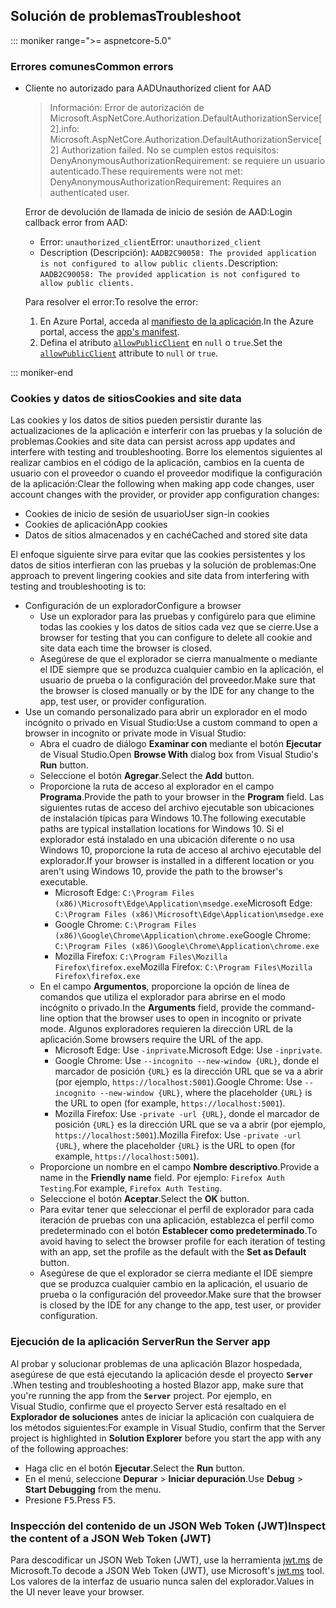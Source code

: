 ## <a name="troubleshoot"></a><span data-ttu-id="ad7d2-101">Solución de problemas</span><span class="sxs-lookup"><span data-stu-id="ad7d2-101">Troubleshoot</span></span>

::: moniker range=">= aspnetcore-5.0"

### <a name="common-errors"></a><span data-ttu-id="ad7d2-102">Errores comunes</span><span class="sxs-lookup"><span data-stu-id="ad7d2-102">Common errors</span></span>

* <span data-ttu-id="ad7d2-103">Cliente no autorizado para AAD</span><span class="sxs-lookup"><span data-stu-id="ad7d2-103">Unauthorized client for AAD</span></span>

  > <span data-ttu-id="ad7d2-104">Información: Error de autorización de Microsoft.AspNetCore.Authorization.DefaultAuthorizationService[2].</span><span class="sxs-lookup"><span data-stu-id="ad7d2-104">info: Microsoft.AspNetCore.Authorization.DefaultAuthorizationService[2] Authorization failed.</span></span> <span data-ttu-id="ad7d2-105">No se cumplen estos requisitos: DenyAnonymousAuthorizationRequirement: se requiere un usuario autenticado.</span><span class="sxs-lookup"><span data-stu-id="ad7d2-105">These requirements were not met: DenyAnonymousAuthorizationRequirement: Requires an authenticated user.</span></span>

  <span data-ttu-id="ad7d2-106">Error de devolución de llamada de inicio de sesión de AAD:</span><span class="sxs-lookup"><span data-stu-id="ad7d2-106">Login callback error from AAD:</span></span>

  * <span data-ttu-id="ad7d2-107">Error: `unauthorized_client`</span><span class="sxs-lookup"><span data-stu-id="ad7d2-107">Error: `unauthorized_client`</span></span>
  * <span data-ttu-id="ad7d2-108">Description (Descripción): `AADB2C90058: The provided application is not configured to allow public clients.`</span><span class="sxs-lookup"><span data-stu-id="ad7d2-108">Description: `AADB2C90058: The provided application is not configured to allow public clients.`</span></span>

  <span data-ttu-id="ad7d2-109">Para resolver el error:</span><span class="sxs-lookup"><span data-stu-id="ad7d2-109">To resolve the error:</span></span>

  1. <span data-ttu-id="ad7d2-110">En Azure Portal, acceda al [manifiesto de la aplicación](/azure/active-directory/develop/reference-app-manifest).</span><span class="sxs-lookup"><span data-stu-id="ad7d2-110">In the Azure portal, access the [app's manifest](/azure/active-directory/develop/reference-app-manifest).</span></span>
  1. <span data-ttu-id="ad7d2-111">Defina el atributo [`allowPublicClient`](/azure/active-directory/develop/reference-app-manifest#allowpublicclient-attribute) en `null` o `true`.</span><span class="sxs-lookup"><span data-stu-id="ad7d2-111">Set the [`allowPublicClient`](/azure/active-directory/develop/reference-app-manifest#allowpublicclient-attribute) attribute to `null` or `true`.</span></span>

::: moniker-end

### <a name="cookies-and-site-data"></a><span data-ttu-id="ad7d2-112">Cookies y datos de sitios</span><span class="sxs-lookup"><span data-stu-id="ad7d2-112">Cookies and site data</span></span>

<span data-ttu-id="ad7d2-113">Las cookies y los datos de sitios pueden persistir durante las actualizaciones de la aplicación e interferir con las pruebas y la solución de problemas.</span><span class="sxs-lookup"><span data-stu-id="ad7d2-113">Cookies and site data can persist across app updates and interfere with testing and troubleshooting.</span></span> <span data-ttu-id="ad7d2-114">Borre los elementos siguientes al realizar cambios en el código de la aplicación, cambios en la cuenta de usuario con el proveedor o cuando el proveedor modifique la configuración de la aplicación:</span><span class="sxs-lookup"><span data-stu-id="ad7d2-114">Clear the following when making app code changes, user account changes with the provider, or provider app configuration changes:</span></span>

* <span data-ttu-id="ad7d2-115">Cookies de inicio de sesión de usuario</span><span class="sxs-lookup"><span data-stu-id="ad7d2-115">User sign-in cookies</span></span>
* <span data-ttu-id="ad7d2-116">Cookies de aplicación</span><span class="sxs-lookup"><span data-stu-id="ad7d2-116">App cookies</span></span>
* <span data-ttu-id="ad7d2-117">Datos de sitios almacenados y en caché</span><span class="sxs-lookup"><span data-stu-id="ad7d2-117">Cached and stored site data</span></span>

<span data-ttu-id="ad7d2-118">El enfoque siguiente sirve para evitar que las cookies persistentes y los datos de sitios interfieran con las pruebas y la solución de problemas:</span><span class="sxs-lookup"><span data-stu-id="ad7d2-118">One approach to prevent lingering cookies and site data from interfering with testing and troubleshooting is to:</span></span>

* <span data-ttu-id="ad7d2-119">Configuración de un explorador</span><span class="sxs-lookup"><span data-stu-id="ad7d2-119">Configure a browser</span></span>
  * <span data-ttu-id="ad7d2-120">Use un explorador para las pruebas y configúrelo para que elimine todas las cookies y los datos de sitios cada vez que se cierre.</span><span class="sxs-lookup"><span data-stu-id="ad7d2-120">Use a browser for testing that you can configure to delete all cookie and site data each time the browser is closed.</span></span>
  * <span data-ttu-id="ad7d2-121">Asegúrese de que el explorador se cierra manualmente o mediante el IDE siempre que se produzca cualquier cambio en la aplicación, el usuario de prueba o la configuración del proveedor.</span><span class="sxs-lookup"><span data-stu-id="ad7d2-121">Make sure that the browser is closed manually or by the IDE for any change to the app, test user, or provider configuration.</span></span>
* <span data-ttu-id="ad7d2-122">Use un comando personalizado para abrir un explorador en el modo incógnito o privado en Visual Studio:</span><span class="sxs-lookup"><span data-stu-id="ad7d2-122">Use a custom command to open a browser in incognito or private mode in Visual Studio:</span></span>
  * <span data-ttu-id="ad7d2-123">Abra el cuadro de diálogo **Examinar con** mediante el botón **Ejecutar** de Visual Studio.</span><span class="sxs-lookup"><span data-stu-id="ad7d2-123">Open **Browse With** dialog box from Visual Studio's **Run** button.</span></span>
  * <span data-ttu-id="ad7d2-124">Seleccione el botón **Agregar**.</span><span class="sxs-lookup"><span data-stu-id="ad7d2-124">Select the **Add** button.</span></span>
  * <span data-ttu-id="ad7d2-125">Proporcione la ruta de acceso al explorador en el campo **Programa**.</span><span class="sxs-lookup"><span data-stu-id="ad7d2-125">Provide the path to your browser in the **Program** field.</span></span> <span data-ttu-id="ad7d2-126">Las siguientes rutas de acceso del archivo ejecutable son ubicaciones de instalación típicas para Windows 10.</span><span class="sxs-lookup"><span data-stu-id="ad7d2-126">The following executable paths are typical installation locations for Windows 10.</span></span> <span data-ttu-id="ad7d2-127">Si el explorador está instalado en una ubicación diferente o no usa Windows 10, proporcione la ruta de acceso al archivo ejecutable del explorador.</span><span class="sxs-lookup"><span data-stu-id="ad7d2-127">If your browser is installed in a different location or you aren't using Windows 10, provide the path to the browser's executable.</span></span>
    * <span data-ttu-id="ad7d2-128">Microsoft Edge: `C:\Program Files (x86)\Microsoft\Edge\Application\msedge.exe`</span><span class="sxs-lookup"><span data-stu-id="ad7d2-128">Microsoft Edge: `C:\Program Files (x86)\Microsoft\Edge\Application\msedge.exe`</span></span>
    * <span data-ttu-id="ad7d2-129">Google Chrome: `C:\Program Files (x86)\Google\Chrome\Application\chrome.exe`</span><span class="sxs-lookup"><span data-stu-id="ad7d2-129">Google Chrome: `C:\Program Files (x86)\Google\Chrome\Application\chrome.exe`</span></span>
    * <span data-ttu-id="ad7d2-130">Mozilla Firefox: `C:\Program Files\Mozilla Firefox\firefox.exe`</span><span class="sxs-lookup"><span data-stu-id="ad7d2-130">Mozilla Firefox: `C:\Program Files\Mozilla Firefox\firefox.exe`</span></span>
  * <span data-ttu-id="ad7d2-131">En el campo **Argumentos**, proporcione la opción de línea de comandos que utiliza el explorador para abrirse en el modo incógnito o privado.</span><span class="sxs-lookup"><span data-stu-id="ad7d2-131">In the **Arguments** field, provide the command-line option that the browser uses to open in incognito or private mode.</span></span> <span data-ttu-id="ad7d2-132">Algunos exploradores requieren la dirección URL de la aplicación.</span><span class="sxs-lookup"><span data-stu-id="ad7d2-132">Some browsers require the URL of the app.</span></span>
    * <span data-ttu-id="ad7d2-133">Microsoft Edge: Use `-inprivate`.</span><span class="sxs-lookup"><span data-stu-id="ad7d2-133">Microsoft Edge: Use `-inprivate`.</span></span>
    * <span data-ttu-id="ad7d2-134">Google Chrome: Use `--incognito --new-window {URL}`, donde el marcador de posición `{URL}` es la dirección URL que se va a abrir (por ejemplo, `https://localhost:5001`).</span><span class="sxs-lookup"><span data-stu-id="ad7d2-134">Google Chrome: Use `--incognito --new-window {URL}`, where the placeholder `{URL}` is the URL to open (for example, `https://localhost:5001`).</span></span>
    * <span data-ttu-id="ad7d2-135">Mozilla Firefox: Use `-private -url {URL}`, donde el marcador de posición `{URL}` es la dirección URL que se va a abrir (por ejemplo, `https://localhost:5001`).</span><span class="sxs-lookup"><span data-stu-id="ad7d2-135">Mozilla Firefox: Use `-private -url {URL}`, where the placeholder `{URL}` is the URL to open (for example, `https://localhost:5001`).</span></span>
  * <span data-ttu-id="ad7d2-136">Proporcione un nombre en el campo **Nombre descriptivo**.</span><span class="sxs-lookup"><span data-stu-id="ad7d2-136">Provide a name in the **Friendly name** field.</span></span> <span data-ttu-id="ad7d2-137">Por ejemplo: `Firefox Auth Testing`.</span><span class="sxs-lookup"><span data-stu-id="ad7d2-137">For example, `Firefox Auth Testing`.</span></span>
  * <span data-ttu-id="ad7d2-138">Seleccione el botón **Aceptar**.</span><span class="sxs-lookup"><span data-stu-id="ad7d2-138">Select the **OK** button.</span></span>
  * <span data-ttu-id="ad7d2-139">Para evitar tener que seleccionar el perfil de explorador para cada iteración de pruebas con una aplicación, establezca el perfil como predeterminado con el botón **Establecer como predeterminado**.</span><span class="sxs-lookup"><span data-stu-id="ad7d2-139">To avoid having to select the browser profile for each iteration of testing with an app, set the profile as the default with the **Set as Default** button.</span></span>
  * <span data-ttu-id="ad7d2-140">Asegúrese de que el explorador se cierra mediante el IDE siempre que se produzca cualquier cambio en la aplicación, el usuario de prueba o la configuración del proveedor.</span><span class="sxs-lookup"><span data-stu-id="ad7d2-140">Make sure that the browser is closed by the IDE for any change to the app, test user, or provider configuration.</span></span>

### <a name="run-the-server-app"></a><span data-ttu-id="ad7d2-141">Ejecución de la aplicación Server</span><span class="sxs-lookup"><span data-stu-id="ad7d2-141">Run the Server app</span></span>

<span data-ttu-id="ad7d2-142">Al probar y solucionar problemas de una aplicación Blazor hospedada, asegúrese de que está ejecutando la aplicación desde el proyecto **`Server`** .</span><span class="sxs-lookup"><span data-stu-id="ad7d2-142">When testing and troubleshooting a hosted Blazor app, make sure that you're running the app from the **`Server`** project.</span></span> <span data-ttu-id="ad7d2-143">Por ejemplo, en Visual Studio, confirme que el proyecto Server está resaltado en el **Explorador de soluciones** antes de iniciar la aplicación con cualquiera de los métodos siguientes:</span><span class="sxs-lookup"><span data-stu-id="ad7d2-143">For example in Visual Studio, confirm that the Server project is highlighted in **Solution Explorer** before you start the app with any of the following approaches:</span></span>

* <span data-ttu-id="ad7d2-144">Haga clic en el botón **Ejecutar**.</span><span class="sxs-lookup"><span data-stu-id="ad7d2-144">Select the **Run** button.</span></span>
* <span data-ttu-id="ad7d2-145">En el menú, seleccione **Depurar** > **Iniciar depuración**.</span><span class="sxs-lookup"><span data-stu-id="ad7d2-145">Use **Debug** > **Start Debugging** from the menu.</span></span>
* <span data-ttu-id="ad7d2-146">Presione <kbd>F5</kbd>.</span><span class="sxs-lookup"><span data-stu-id="ad7d2-146">Press <kbd>F5</kbd>.</span></span>

### <a name="inspect-the-content-of-a-json-web-token-jwt"></a><span data-ttu-id="ad7d2-147">Inspección del contenido de un JSON Web Token (JWT)</span><span class="sxs-lookup"><span data-stu-id="ad7d2-147">Inspect the content of a JSON Web Token (JWT)</span></span>

<span data-ttu-id="ad7d2-148">Para descodificar un JSON Web Token (JWT), use la herramienta [jwt.ms](https://jwt.ms/) de Microsoft.</span><span class="sxs-lookup"><span data-stu-id="ad7d2-148">To decode a JSON Web Token (JWT), use Microsoft's [jwt.ms](https://jwt.ms/) tool.</span></span> <span data-ttu-id="ad7d2-149">Los valores de la interfaz de usuario nunca salen del explorador.</span><span class="sxs-lookup"><span data-stu-id="ad7d2-149">Values in the UI never leave your browser.</span></span>
